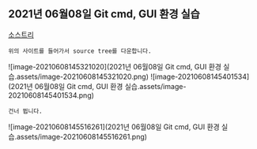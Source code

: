 ## 2021년 06월08일 Git cmd, GUI 환경 실습  
[소스트리](https://www.sourcetreeapp.com/)
```
위의 사이트를 들어가서 source tree를 다운합니다.
```
![image-20210608145321020](2021년 06월08일 Git cmd, GUI 환경 실습.assets/image-20210608145321020.png)
![image-20210608145401534](2021년 06월08일 Git cmd, GUI 환경 실습.assets/image-20210608145401534.png)
```
건너 뜁니다.
```
![image-20210608145516261](2021년 06월08일 Git cmd, GUI 환경 실습.assets/image-20210608145516261.png)
